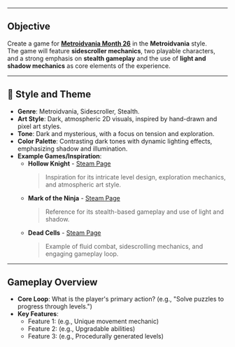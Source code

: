 
---
##  Objective

Create a game for **[Metroidvania Month 26](https://itch.io/jam/metroidvania-month-26)** in the **Metroidvania** style.  
The game will feature **sidescroller mechanics**, two playable characters, and a strong emphasis on **stealth gameplay** and the use of **light and shadow mechanics** as core elements of the experience.

---

## 🎨 Style and Theme

- **Genre**: Metroidvania, Sidescroller, Stealth.  
- **Art Style**: Dark, atmospheric 2D visuals, inspired by hand-drawn and pixel art styles.  
- **Tone**: Dark and mysterious, with a focus on tension and exploration.  
- **Color Palette**: Contrasting dark tones with dynamic lighting effects, emphasizing shadow and illumination.  
- **Example Games/Inspiration**:  
  - **Hollow Knight** - [Steam Page](https://store.steampowered.com/app/367520/Hollow_Knight/)  
    > Inspiration for its intricate level design, exploration mechanics, and atmospheric art style.  
  - **Mark of the Ninja** - [Steam Page](https://store.steampowered.com/app/214560/Mark_of_the_Ninja/)  
    > Reference for its stealth-based gameplay and use of light and shadow.  
  - **Dead Cells** - [Steam Page](https://store.steampowered.com/app/588650/Dead_Cells/)  
    > Example of fluid combat, sidescrolling mechanics, and engaging gameplay loop.  


---

## Gameplay Overview

- **Core Loop**: What is the player's primary action? (e.g., "Solve puzzles to progress through levels.")  
- **Key Features**:
  - Feature 1: (e.g., Unique movement mechanic)  
  - Feature 2: (e.g., Upgradable abilities)  
  - Feature 3: (e.g., Procedurally generated levels)
